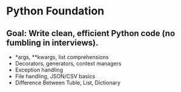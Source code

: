 # Python Foundation

## Goal: Write clean, efficient Python code (no fumbling in interviews).
- *args, **kwargs, list comprehensions
- Decorators, generators, context managers
- Exception handling
- File handling, JSON/CSV basics
- Difference Between Tuble, List, Dictionary